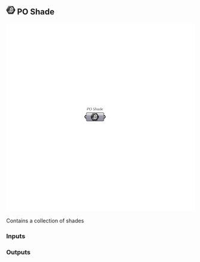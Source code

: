 ## ![PO Shade](../../images/icons/PO_Shade.png) PO Shade

![PO Shade](../../images/components/PO_Shade.png)

Contains a collection of shades

### Inputs

### Outputs
